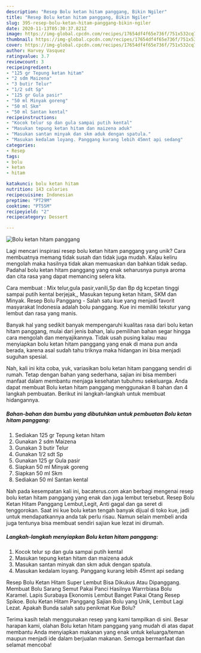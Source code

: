 ```yaml
---
description: "Resep Bolu ketan hitam panggang, Bikin Ngiler"
title: "Resep Bolu ketan hitam panggang, Bikin Ngiler"
slug: 395-resep-bolu-ketan-hitam-panggang-bikin-ngiler
date: 2020-11-13T05:30:37.821Z
image: https://img-global.cpcdn.com/recipes/17654df4f65e736f/751x532cq70/bolu-ketan-hitam-panggang-foto-resep-utama.jpg
thumbnail: https://img-global.cpcdn.com/recipes/17654df4f65e736f/751x532cq70/bolu-ketan-hitam-panggang-foto-resep-utama.jpg
cover: https://img-global.cpcdn.com/recipes/17654df4f65e736f/751x532cq70/bolu-ketan-hitam-panggang-foto-resep-utama.jpg
author: Harvey Vasquez
ratingvalue: 3.7
reviewcount: 3
recipeingredient:
- "125 gr Tepung ketan hitam"
- "2 sdm Maizena"
- "3 butir Telur"
- "1/2 sdt Sp"
- "125 gr Gula pasir"
- "50 ml Minyak goreng"
- "50 ml Skm"
- "50 ml Santan kental"
recipeinstructions:
- "Kocok telur sp dan gula sampai putih kental"
- "Masukan tepung ketan hitam dan maizena aduk"
- "Masukan santan minyak dan skm aduk dengan spatula."
- "Masukan kedalam loyang. Panggang kurang lebih 45mnt api sedang"
categories:
- Resep
tags:
- bolu
- ketan
- hitam

katakunci: bolu ketan hitam 
nutrition: 143 calories
recipecuisine: Indonesian
preptime: "PT29M"
cooktime: "PT55M"
recipeyield: "2"
recipecategory: Dessert

---
```



![Bolu ketan hitam panggang](https://img-global.cpcdn.com/recipes/17654df4f65e736f/751x532cq70/bolu-ketan-hitam-panggang-foto-resep-utama.jpg)

Lagi mencari inspirasi resep bolu ketan hitam panggang yang unik? Cara membuatnya memang tidak susah dan tidak juga mudah. Kalau keliru mengolah maka hasilnya tidak akan memuaskan dan bahkan tidak sedap. Padahal bolu ketan hitam panggang yang enak seharusnya punya aroma dan cita rasa yang dapat memancing selera kita.

Cara membuat : Mix telur,gula pasir,vanili,Sp dan Bp dg kcpetan tinggi sampai putih kental berjejak,, Masukan tepung ketan hitam, SKM dan Minyak. Resep Bolu Panggang - Salah satu kue yang menjadi favorit masyarakat Indonesia adalah bolu panggang. Kue ini memiliki tekstur yang lembut dan rasa yang manis.

Banyak hal yang sedikit banyak mempengaruhi kualitas rasa dari bolu ketan hitam panggang, mulai dari jenis bahan, lalu pemilihan bahan segar hingga cara mengolah dan menyajikannya. Tidak usah pusing kalau mau menyiapkan bolu ketan hitam panggang yang enak di mana pun anda berada, karena asal sudah tahu triknya maka hidangan ini bisa menjadi suguhan spesial.


Nah, kali ini kita coba, yuk, variasikan bolu ketan hitam panggang sendiri di rumah. Tetap dengan bahan yang sederhana, sajian ini bisa memberi manfaat dalam membantu menjaga kesehatan tubuhmu sekeluarga. Anda dapat membuat Bolu ketan hitam panggang menggunakan 8 bahan dan 4 langkah pembuatan. Berikut ini langkah-langkah untuk membuat hidangannya.

<!--inarticleads1-->

##### Bahan-bahan dan bumbu yang dibutuhkan untuk pembuatan Bolu ketan hitam panggang:

1. Sediakan 125 gr Tepung ketan hitam
1. Gunakan 2 sdm Maizena
1. Gunakan 3 butir Telur
1. Gunakan 1/2 sdt Sp
1. Gunakan 125 gr Gula pasir
1. Siapkan 50 ml Minyak goreng
1. Siapkan 50 ml Skm
1. Sediakan 50 ml Santan kental


Nah pada kesempatan kali ini, bacaterus.com akan berbagi mengenai resep bolu ketan hitam panggang yang enak dan juga lembut tersebut. Resep Bolu Ketan Hitam Panggang Lembut,Legit, Anti gagal dan ga seret di tenggorokan. Saat ini kue bolu ketan tengah banyak dijual di toko kue, jadi untuk mendapatkannya anda tak perlu risau. Namun selain membeli anda juga tentunya bisa membuat sendiri sajian kue lezat ini dirumah. 

<!--inarticleads2-->

##### Langkah-langkah menyiapkan Bolu ketan hitam panggang:

1. Kocok telur sp dan gula sampai putih kental
1. Masukan tepung ketan hitam dan maizena aduk
1. Masukan santan minyak dan skm aduk dengan spatula.
1. Masukan kedalam loyang. Panggang kurang lebih 45mnt api sedang


Resep Bolu Ketan Hitam Super Lembut Bisa Dikukus Atau Dipanggang. Membuat Bolu Sarang Semut Pakai Panci Hasilnya Warrrbiasa Bolu Karamel. Lapis Surabaya Ekonomis Lembut Banget Pakai Otang Resep Spikoe. Bolu Ketan Hitam Panggang Sajian Bolu yang Unik, Lembut Lagi Lezat. Apakah Bunda salah satu penikmat Kue Bolu? 

Terima kasih telah menggunakan resep yang kami tampilkan di sini. Besar harapan kami, olahan Bolu ketan hitam panggang yang mudah di atas dapat membantu Anda menyiapkan makanan yang enak untuk keluarga/teman maupun menjadi ide dalam berjualan makanan. Semoga bermanfaat dan selamat mencoba!
